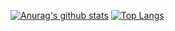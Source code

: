 [![Anurag's github stats](https://github-readme-stats.vercel.app/api?username=Gompangs)](https://github.com/anuraghazra/github-readme-stats)
[![Top Langs](https://github-readme-stats.vercel.app/api/top-langs/?username=Gompangs&layout=compact&theme=dracula)](https://github.com/Gompangs)

<!--
**Gompangs/Gompangs** is a ✨ _special_ ✨ repository because its `README.md` (this file) appears on your GitHub profile.

Here are some ideas to get you started:

- 🔭 I’m currently working on ...
- 🌱 I’m currently learning ...
- 👯 I’m looking to collaborate on ...
- 🤔 I’m looking for help with ...
- 💬 Ask me about ...
- 📫 How to reach me: ...
- 😄 Pronouns: ...
- ⚡ Fun fact: ...
-->
